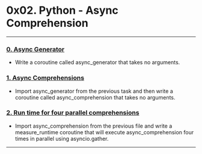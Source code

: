 # 0x02. Python - Async Comprehension

---

### [0. Async Generator](./0-async_generator.py)
* Write a coroutine called async_generator that takes no arguments. 


### [1. Async Comprehensions](./1-async_comprehension.py)
* Import async_generator from the previous task and then write a coroutine called async_comprehension that takes no arguments. 


### [2. Run time for four parallel comprehensions](./2-measure_runtime.py)
* Import async_comprehension from the previous file and write a measure_runtime coroutine that will execute async_comprehension four times in parallel using asyncio.gather.

---
